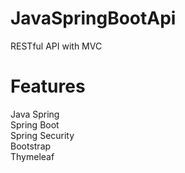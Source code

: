 # JavaSpringBootApi
RESTful API with MVC
# Features
Java Spring </br>
Spring Boot </br>
Spring Security </br>
Bootstrap </br>
Thymeleaf </br>


